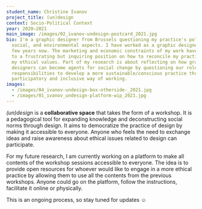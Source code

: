```yaml
---
student_name: Christine Ivanov
project_title: (un)design
context: Socio-Political Context
year: 2020—2021
main_image: /images/02_ivanov-undesign-postcard_2021.jpg
bio: I'm a graphic designer from Brussels questioning my practice's political,
  social, and environmental aspects. I have worked as a graphic designer for a
  few years now. The marketing and economic constraints of my work have led me
  to a frustrating but inquiring position on how to reconcile my practice with
  my ethical values. Part of my research is about reflecting on how graphic
  designers can become agents for social change by questioning our role and
  responsibilities to develop a more sustainable/conscious practice through a
  participatory and inclusive way of working.
images:
  - /images/04_ivanov-undesign-box-otherside-_2021.jpg
  - /images/01_ivanov_undesign-platform-wip_2021.jpg
---
```

*(un)design* is a **collaborative space** that takes the form of a workshop. It is a pedagogical tool for expanding knowledge and deconstructing social norms through design. It aims to democratize the practice of design by making it accessible to everyone. Anyone who feels the need to exchange ideas and raise awareness about ethical issues related to design can participate.

For my future research, I am currently working on a platform to make all contents of the workshop sessions accessible to everyone. The idea is to provide open resources for whoever would like to engage in a more ethical practice by allowing them to use all the contents from the previous workshops. Anyone could go on the platform, follow the instructions, facilitate it online or physically.

This is an ongoing process, so stay tuned for updates ☺